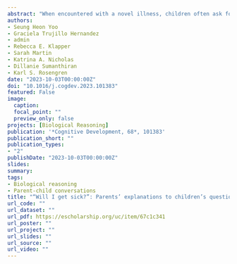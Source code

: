 ```yaml
---
abstract: "When encountered with a novel illness, children often ask for information about the illness and its impact on health from their parents. Although prior studies have explored how parents generally described the coronavirus to their children, there is an ambiguity in whether parents’ explanations about the coronavirus were about the coronavirus itself or about the pandemic more generally. Furthermore, it remains to be explored how parents responded to questions about the impact of the coronavirus on health. So, the current study explored how parents (N = 425) responded to specific questions that sought out information about the coronavirus and its impact. The results suggest that parents use their child’s specific questions as an opportunity to foster their child’s understanding about an illness. At the same time, parents also use their responses to shield their child from potential upsetting information about the impact of the coronavirus on health and well-being."
authors:
- Seung Heon Yoo
- Graciela Trujillo Hernandez
- admin
- Rebecca E. Klapper
- Sarah Martin
- Katrina A. Nicholas
- Dillanie Sumanthiran
- Karl S. Rosengren
date: "2023-10-03T00:00:00Z"
doi: "10.1016/j.cogdev.2023.101383"
featured: False
image:
  caption: 
  focal_point: ""
  preview_only: false
projects: [Biological Reasoning]
publication: '*Cognitive Development, 68*, 101383'
publication_short: ""
publication_types:
- "2"
publishDate: "2023-10-03T00:00:00Z"
slides: 
summary: 
tags:
- Biological reasoning
- Parent-child conversations
title: "“Will I get sick?”: Parents’ explanations to children’s questions about a novel illness"
url_code: ""
url_dataset: ""
url_pdf: https://escholarship.org/uc/item/67c1c341
url_poster: ""
url_project: ""
url_slides: ""
url_source: ""
url_video: ""
---
```

